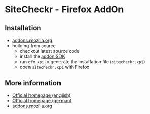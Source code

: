 SiteCheckr - Firefox AddOn
==========================

Installation
------------

* [addons.mozilla.org](https://addons.mozilla.org/firefox/addon/sitecheckr/)
* building from source
  * checkout latest source code
  * install the [addon SDK](https://addons.mozilla.org/en-US/developers/docs/sdk/latest/dev-guide/tutorials/installation.html)
  * run `cfx xpi` to generate the installation file (`sitecheckr.xpi`)
  * open `sitecheckr.xpi` with Firefox

More information
----------------

* [Official homepage (english)](http://en.sitecheckr.org/)
* [Official homepage (german)](http://de.sitecheckr.org/)
* [addons.mozilla.org](https://addons.mozilla.org/firefox/addon/sitecheckr/)